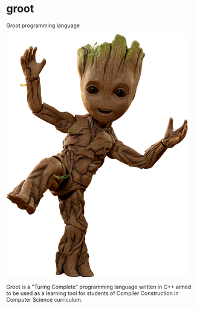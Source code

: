 # groot
Groot programming language

![groot](images/groot.png)


Groot is a "Turing Complete" programming language written in C++ aimed to be used as a learning tool for students of 
Compiler Construction in Computer Science curriculum.
